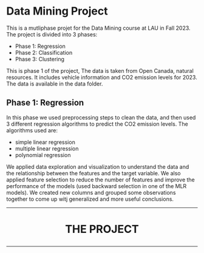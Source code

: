 # Data Mining Project

This is a mutliphase projet for the Data Mining course at LAU in Fall 2023. The project is divided into 3 phases:

- Phase 1: Regression
- Phase 2: Classification
- Phase 3: Clustering

This is phase 1 of the project, The data is taken from Open Canada, natural resources. It includes vehicle information and CO2 emission levels for 2023. The data is available in the data folder.

## Phase 1: Regression

In this phase we used preprocessing steps to clean the data, and then used 3 different regression algorithms to predict the CO2 emission levels. The algorithms used are:

- simple linear regression
- multiple linear regression
- polynomial regression

We applied data exploration and visualization to understand the data and the relationship between the features and the target variable. We also applied feature selection to reduce the number of features and improve the performance of the models (used backward selection in one of the MLR models). We created new columns and grouped some observations together to come up witj generalized and more useful conclusions. 

----------------------------------------------------------------

# <p align="center">THE PROJECT </p>
----------------------------------------------------------------

